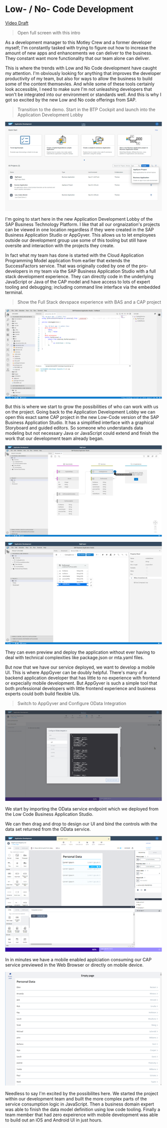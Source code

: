 # Low- / No- Code Development

[Video Draft](https://sap.sharepoint.com/sites/100499/advocates/Shared%20Documents/Forms/AllItems.aspx?id=%2Fsites%2F100499%2Fadvocates%2FShared%20Documents%2F203%2DProjects%2FTechEd%202021%2FKeynote%20Videos%2FTechEd%5FDeveloper%5FKeynote%5Flow%5Fno%5Fcode%5Fdraft%2Emp4&parent=%2Fsites%2F100499%2Fadvocates%2FShared%20Documents%2F203%2DProjects%2FTechEd%202021%2FKeynote%20Videos)

> Open full screen with this intro

As a development manager to this Motley Crew and a former developer myself; I'm constantly tasked with trying to figure out how to increase the amount of new apps and enhancements we can deliver to the business. They constant want more functionality that our team alone can deliver.  

This is where the trends with Low and No Code development have caught my attention. I'm obviously looking for anything that improves the developer productivity of my team, but also for ways to allow the business to build some of the content themsevles. And while some of these tools certainly look accessible, I need to make sure I'm not unleashing developers that won't be integrated into our environment or standards well. And this is why I got so excited by the new Low and No code offerings from SAP. 

> Transition to the demo. Start in the BTP Cockpit and launch into the Application Development Lobby

![Application Development Lobby](images/low_no_app_dev_lobby.png)

I'm going to start here in the new Application Development Lobby of the SAP Business Technology Platform. I like that all our orgnaization's projects can be viewed in one location regardless if they were created in the SAP Business Application Studio or AppGyver.  This allows us to let employees outside our development group use some of this tooling but still have oversite and interaction with the projects they create. 

In fact what my team has done is started with the Cloud Application Programming Model application from earlier that extends the SuccessFactors service.  That was originally coded by one of the pro-developers in my team via the SAP Business Application Studio with a full stack development experience. They can directly code in the underlying JavaScript or Java of the CAP model and have access to lots of expert tooling and debugging; including command line interface via the embedded terminal.

> Show the Full Stack devspace experience with BAS and a CAP project

![Full Stack Development Experience in BAS](images/low_no_bas_fullstack.png)

But this is where we start to grow the possibilities of who can work with us on the project.  Going back to the Application Development Lobby we can open this exact same CAP project in the new Low-Code version of the SAP Business Application Studio. It has a simplified interface with a graphical Storyboard and guided editors.  So someone who understands data modeling but not necessary Java or JavaScript could extend and finish the work that our development team already began.  

![Low Code BAS](images/low_no_bas_low_code_version.png)

![Low Code BAS](images/low_no_bas_low_code_version_2.png)

They can even preview and deploy the application without ever having to deal with technical complexities like package.json or mta.yaml files. 

But now that we have our service deployed, we want to develop a mobile UI.  This is where AppGyver can be doubly helpful. There's many of a backend application developer that has little to no experience with frontend or expecially mobile development.  But AppGyver is such a simple tool that both professional developers with little frontend experience and business experts could both build flexible UIs.

> Switch to AppGyver and Configure OData Integration

![OData Integration](images/low_no_appgyver_configure_odata.png)

We start by importing the OData service endpoint which we deployed from the Low Code Business Application Studio. 

<Pause>

We can then drag and drop to design our UI and bind the controls with the data set returned from the OData service.

<Pause>

![AppGyver Designer](images/low_no_appgyver_designer.png)

In in minutes we have a mobile enabled applciation consuming our CAP service previewed in the Web Browser or directly on mobile device.

![AppGyver Preview](images/low_no_appgyver_preview_in_browser.png)

Needless to say I'm excited by the possibilites here. We started the project within our development team and built the more complex parts of the service consumption logic in JavaScript.  Then a business domain expert was able to finish the data model definition using low code tooling.  Finally a team member that had zero expeirence with mobile development was able to build out an iOS and Android UI in just hours. 
